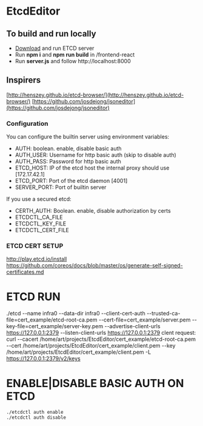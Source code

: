
# EtcdEditor

## To build and run locally
 * [Download](https://github.com/etcd-io/etcd/releases/) and run ETCD server
 * Run **npm i** and **npm run build** in /frontend-react
 * Run **server.js** and follow http://localhost:8000
 
## Inspirers
[http://henszey.github.io/etcd-browser/](http://henszey.github.io/etcd-browser/)
[https://github.com/josdejong/jsoneditor](https://github.com/josdejong/jsoneditor)

### Configuration
You can configure the builtin server using environment variables:
 * AUTH: boolean. enable, disable basic auth
 * AUTH_USER: Username for http basic auth (skip to disable auth)
 * AUTH_PASS: Password for http basic auth
 * ETCD_HOST: IP of the etcd host the internal proxy should use [172.17.42.1]
 * ETCD_PORT: Port of the etcd daemon [4001]
 * SERVER_PORT: Port of builtin server
 
If you use a secured etcd:
 * CERTH_AUTH: Boolean. enable, disable authorization by certs
 * ETCDCTL_CA_FILE
 * ETCDCTL_KEY_FILE
 * ETCDCTL_CERT_FILE

 ### ETCD CERT SETUP
 http://play.etcd.io/install
 https://github.com/coreos/docs/blob/master/os/generate-self-signed-certificates.md

# ETCD RUN 
 ./etcd --name infra0 --data-dir infra0   --client-cert-auth --trusted-ca-file=cert_example/etcd-root-ca.pem --cert-file=cert_example/server.pem --key-file=cert_example/server-key.pem   --advertise-client-urls https://127.0.0.1:2379 --listen-client-urls https://127.0.0.1:2379
 clent request: curl --cacert /home/art/projects/EtcdEditor/cert_example/etcd-root-ca.pem --cert /home/art/projects/EtcdEditor/cert_example/client.pem --key /home/art/projects/EtcdEditor/cert_example/client.pem -L https://127.0.0.1:2379/v2/keys

 # ENABLE|DISABLE BASIC AUTH ON ETCD
    ./etcdctl auth enable
    ./etcdctl auth disable